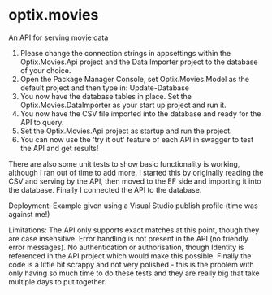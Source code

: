 # optix.movies
An API for serving movie data

1. Please change the connection strings in appsettings within the Optix.Movies.Api project and the Data Importer project to the database of your choice.
2. Open the Package Manager Console, set Optix.Movies.Model as the default project and then type in:
	Update-Database
3. You now have the database tables in place. Set the Optix.Movies.DataImporter as your start up project and run it.
4. You now have the CSV file imported into the database and ready for the API to query.
5. Set the Optix.Movies.Api project as startup and run the project.
6. You can now use the 'try it out' feature of each API in swagger to test the API and get results!

There are also some unit tests to show basic functionality is working, although I ran out of time to add more.
I started this by originally reading the CSV and serving by the API, then moved to the EF side and importing it into the database.
Finally I connected the API to the database.

Deployment:
Example given using a Visual Studio publish profile (time was against me!)

Limitations:
The API only supports exact matches at this point, though they are case insensitive.
Error handling is not present in the API (no friendly error messages).
No authentication or authorisation, though Identity is referenced in the API project which would make this possible.
Finally the code is a little bit scrappy and not very polished - this is the problem with only having so much time to do these tests and they are really big that take multiple days to put together.
